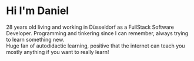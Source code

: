 # Hi I'm Daniel

28 years old living and working in Düsseldorf as a FullStack Software Developer.  Programming and tinkering since I can remember, always trying to learn something new.  
Huge fan of autodidactic learning, positive that the internet can teach you mostly anything if you want to really learn!